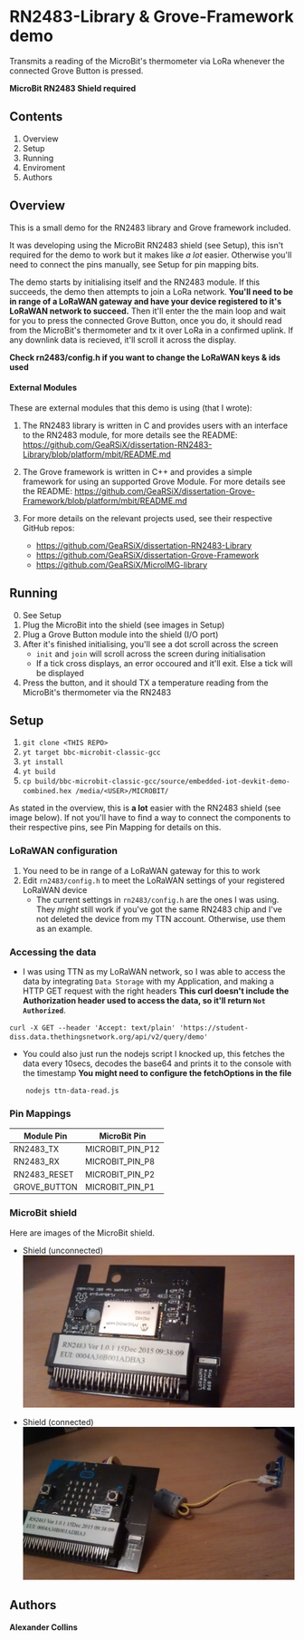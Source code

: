 # RN2483-Library & Grove-Framework demo
Transmits a reading of the MicroBit's thermometer via LoRa whenever the connected Grove Button is pressed.

**MicroBit RN2483 Shield required**

## Contents
1. Overview
2. Setup
3. Running
4. Enviroment
5. Authors

## Overview
This is a small demo for the RN2483 library and Grove framework included.

It was developing using the MicroBit RN2483 shield (see Setup), this isn't required for the demo to work but it makes like _a lot_ easier. Otherwise you'll need to connect the pins manually, see Setup for pin mapping bits.

The demo starts by initialising itself and the RN2483 module. If this succeeds, the demo then attempts to join a LoRa network. **You'll need to be in range of a LoRaWAN gateway and have your device registered to it's LoRaWAN network to succeed.** Then it'll enter the the main loop and wait for you to press the connected Grove Button, once you do, it should read from the MicroBit's thermometer and tx it over LoRa in a confirmed uplink. If any downlink data is recieved, it'll scroll it across the display.

**Check rn2483/config.h if you want to change the LoRaWAN keys & ids used**


#### External Modules
These are external modules that this demo is using (that I wrote):

1. The RN2483 library is written in C and provides users with an interface to the RN2483 module, for more details see the README: https://github.com/GeaRSiX/dissertation-RN2483-Library/blob/platform/mbit/README.md

2. The Grove framework is written in C++ and provides a simple framework for using an supported Grove Module. For more details see the README: https://github.com/GeaRSiX/dissertation-Grove-Framework/blob/platform/mbit/README.md

3. For more details on the relevant projects used, see their respective GitHub repos:
	* https://github.com/GeaRSiX/dissertation-RN2483-Library
	* https://github.com/GeaRSiX/dissertation-Grove-Framework
	* https://github.com/GeaRSiX/MicroIMG-library

## Running
0. See Setup
1. Plug the MicroBit into the shield (see images in Setup)
2. Plug a Grove Button module into the shield (I/O port)
3. After it's finished initialising, you'll see a dot scroll across the screen
	* ```init``` and ```join``` will scroll across the screen during initialisation
	* If a tick cross displays, an error occoured and it'll exit. Else a tick will be displayed
4. Press the button, and it should TX a temperature reading from the MicroBit's thermometer via the RN2483


## Setup
1. ```git clone <THIS REPO>```
2. ```yt target bbc-microbit-classic-gcc```
3. ```yt install```
4. ```yt build```
5. ```cp build/bbc-microbit-classic-gcc/source/embedded-iot-devkit-demo-combined.hex /media/<USER>/MICROBIT/```

As stated in the overview, this is **a lot** easier with the RN2483 shield (see image below). If not you'll have to find a way to connect the components to their respective pins, see Pin Mapping for details on this.

### LoRaWAN configuration
1. You need to be in range of a LoRaWAN gateway for this to work
2. Edit ```rn2483/config.h``` to meet the LoRaWAN settings of your registered LoRaWAN device
	* The current settings in ```rn2483/config.h``` are the ones I was using. They _might_ still work if you've got the same RN2483 chip and I've not deleted the device from my TTN account. Otherwise, use them as an example.

### Accessing the data
* I was using TTN as my LoRaWAN network, so I was able to access the data by integrating ```Data Storage``` with my Application, and making a HTTP GET request with the right headers
**This curl doesn't include the Authorization header used to access the data, so it'll return ```Not Authorized```**.
```
curl -X GET --header 'Accept: text/plain' 'https://student-diss.data.thethingsnetwork.org/api/v2/query/demo'
```

* You could also just run the nodejs script I knocked up, this fetches the data every 10secs, decodes the base64 and prints it to the console with the timestamp
**You might need to configure the fetchOptions in the file**
```
	nodejs ttn-data-read.js
```

### Pin Mappings
|Module Pin|MicroBit Pin|
|---|---|
|RN2483_TX|MICROBIT_PIN_P12|
|RN2483_RX|MICROBIT_PIN_P8|
|RN2483_RESET|MICROBIT_PIN_P2|
|GROVE_BUTTON|MICROBIT_PIN_P1|

### MicroBit shield
Here are images of the MicroBit shield.
* Shield (unconnected)
![shield](images/shield.jpg)

* Shield (connected)
![shield-connected](images/shield-connected.jpg)


## Authors
**Alexander Collins**
